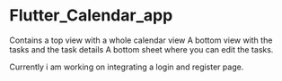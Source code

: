 # Flutter_Calendar_app

Contains a top view with a whole calendar view
A bottom view with the tasks and the task details
A bottom sheet where you can edit the tasks.


Currently i am working on integrating a login and register page.
